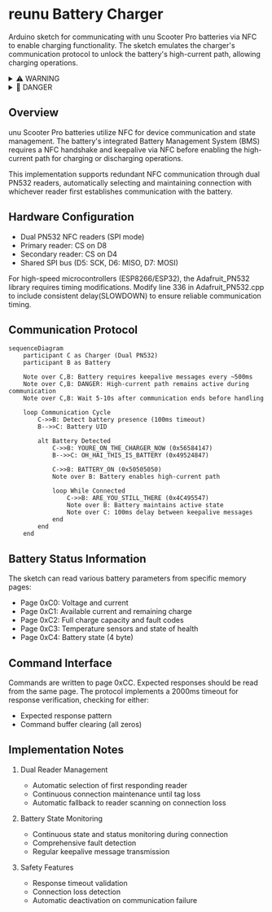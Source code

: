 # reunu Battery Charger

Arduino sketch for communicating with unu Scooter Pro batteries via NFC to enable charging functionality. The sketch emulates the charger's communication protocol to unlock the battery's high-current path, allowing charging operations.

<details>
<summary>⚠️ WARNING</summary>

> **Note:** Battery requires continuous communication to maintain active state. Without regular keepalive messages, it will deactivate after approximately 1.5 seconds.
</details>

<details>
<summary>🚨 DANGER</summary>

> **Warning:** Battery high-current path becomes active during communication. Wait 5-10 seconds after terminating NFC communication before handling the battery.
</details>

## Overview

unu Scooter Pro batteries utilize NFC for device communication and state management. The battery's integrated Battery Management System (BMS) requires a NFC handshake and keepalive via NFC before enabling the high-current path for charging or discharging operations.

This implementation supports redundant NFC communication through dual PN532 readers, automatically selecting and maintaining connection with whichever reader first establishes communication with the battery.

## Hardware Configuration

- Dual PN532 NFC readers (SPI mode)
- Primary reader: CS on D8
- Secondary reader: CS on D4
- Shared SPI bus (D5: SCK, D6: MISO, D7: MOSI)

For high-speed microcontrollers (ESP8266/ESP32), the Adafruit_PN532 library requires timing modifications. Modify line 336 in Adafruit_PN532.cpp to include consistent delay(SLOWDOWN) to ensure reliable communication timing.

## Communication Protocol

```mermaid
sequenceDiagram
    participant C as Charger (Dual PN532)
    participant B as Battery
    
    Note over C,B: Battery requires keepalive messages every ~500ms
    Note over C,B: DANGER: High-current path remains active during communication
    Note over C,B: Wait 5-10s after communication ends before handling
    
    loop Communication Cycle
        C->>B: Detect battery presence (100ms timeout)
        B-->>C: Battery UID
        
        alt Battery Detected
            C->>B: YOURE_ON_THE_CHARGER_NOW (0x56584147)
            B-->>C: OH_HAI_THIS_IS_BATTERY (0x49524847)
            
            C->>B: BATTERY_ON (0x50505050)
            Note over B: Battery enables high-current path
            
            loop While Connected
                C->>B: ARE_YOU_STILL_THERE (0x4C495547)
                Note over B: Battery maintains active state
                Note over C: 100ms delay between keepalive messages
            end
        end
    end
```

## Battery Status Information

The sketch can read various battery parameters from specific memory pages:

- Page 0xC0: Voltage and current
- Page 0xC1: Available current and remaining charge
- Page 0xC2: Full charge capacity and fault codes
- Page 0xC3: Temperature sensors and state of health
- Page 0xC4: Battery state (4 byte)

## Command Interface

Commands are written to page 0xCC. Expected responses should be read from the same page. The protocol implements a 2000ms timeout for response verification, checking for either:
- Expected response pattern
- Command buffer clearing (all zeros)

## Implementation Notes

1. Dual Reader Management
   - Automatic selection of first responding reader
   - Continuous connection maintenance until tag loss
   - Automatic fallback to reader scanning on connection loss

2. Battery State Monitoring
   - Continuous state and status monitoring during connection
   - Comprehensive fault detection
   - Regular keepalive message transmission

3. Safety Features
   - Response timeout validation
   - Connection loss detection
   - Automatic deactivation on communication failure